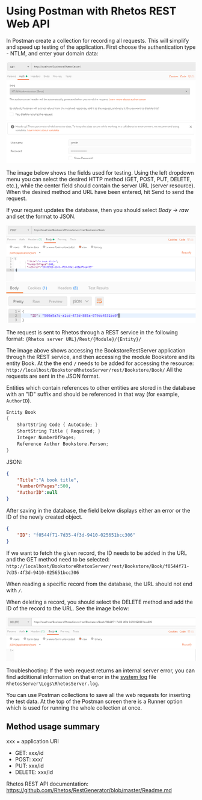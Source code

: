 # Using Postman with Rhetos REST Web API

In Postman create a collection for recording all requests. This will simplify and speed up testing of the application.
First choose the authentication type - NTLM, and enter your domain data:

![Postman image 1](images/postman-image1.png)

The image below shows the fields used for testing. Using the left dropdown menu
you can select the desired HTTP method (GET, POST, PUT, DELETE, etc.),
while the center field should contain the server URL (server resource).
When the desired method and URL have been entered, hit Send to send the request.

If your request updates the database, then you should select *Body -> raw* and set the format to JSON.

![Postman image 2](images/postman-image2.png)
![Postman image 3](images/postman-image3.png)

The request is sent to Rhetos through a REST service in the following format: `{Rhetos server URL}/Rest/{Module}/{Entity}/`

The image above shows accessing the BookstoreRestServer application through the REST service,
and then accessing the module Bookstore and its entity Book.
At the the end `/` needs to be added for accessing the resource:
`http://localhost/BookstoreRhetosServer/rest/Bookstore/Book/`
All the requests are sent in the JSON format.

Entities which contain references to other entities are stored in the database
with an "ID" suffix and should be referenced in that way (for example, `AuthorID`).

```c
Entity Book
{
    ShortString Code { AutoCode; }
    ShortString Title { Required; }
    Integer NumberOfPages;
    Reference Author Bookstore.Person;
}
```

JSON:

```json
{
    "Title":"A book title",
    "NumberOfPages":500,
    "AuthorID":null
}
```

After saving in the database, the field below displays either an error or the ID of the newly created object.

```json
{
    "ID": "f0544f71-7d35-4f3d-9410-025651bcc306"
}
```

If we want to fetch the given record, the ID needs to be added in the URL and the GET method need to be selected: `http://localhost/BookstoreRhetosServer/rest/Bookstore/Book/f0544f71-7d35-4f3d-9410-025651bcc306`

When reading a specific record from the database, the URL should not end with `/`.

When deleting a record, you should select the DELETE method and add the ID of the record to the URL. See the image below:

![Postman image 4](images/postman-image4.png)

Troubleshooting: If the web request returns an internal server error, you can find additional information
on that error in the [system log](Logging#system-log) file `RhetosServer\Logs\RhetosServer.log`.

You can use Postman collections to save all the web requests for inserting the test data.
At the top of the Postman screen there is a Runner option which is used for running the whole collection at once.

## Method usage summary

xxx = application URI

* GET: xxx/id
* POST: xxx/
* PUT: xxx/id
* DELETE: xxx/id

Rhetos REST API documentation: <https://github.com/Rhetos/RestGenerator/blob/master/Readme.md>
